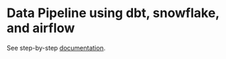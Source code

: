 # Data Pipeline using dbt, snowflake, and airflow
See step-by-step [documentation](documentation.md).